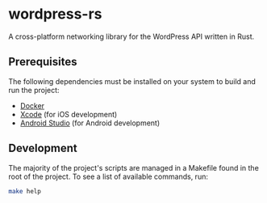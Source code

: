 # wordpress-rs

A cross-platform networking library for the WordPress API written in Rust.

## Prerequisites

The following dependencies must be installed on your system to build and run the project:

- [Docker](https://www.docker.com/)
- [Xcode](https://developer.apple.com/xcode/) (for iOS development)
- [Android Studio](https://developer.android.com/studio) (for Android development)

## Development

The majority of the project's scripts are managed in a Makefile found in the root of the project. To see a list of available commands, run:

```sh
make help
```
